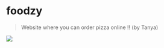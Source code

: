 # foodzy
> Website where you can order pizza online !! (by Tanya)
<img src="https://github.com/tanyagarg2509/foodzy/blob/master/pizzas/1.png"/>
